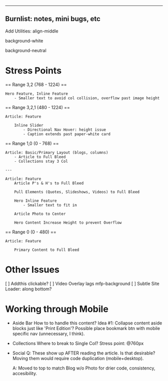 ----
Burnlist: notes, mini bugs, etc
----



Add Utilities:
align-middle

background-white

background-neutral

# Stress Points

== Range 3,2 (768 - 1224) ==

    Hero Feature, Inline Feature
        - Smaller text to avoid col collision, overflow past image height


== Range 3,2,1 (480 - 1224) ==

    Article: Feature

        Inline Slider
            - Directional Nav Hover: height issue
            - Caption extends past paper-white card


== Range 1,0 (0 - 768) ==

    Article: Basic/Primary Layout (blogs, columns)
        - Article to Full Bleed
        - Collections stay 3 Col

    ---

    Article: Feature
        Article P's & H's to Full Bleed

        Pull Elements (Quotes, Slideshows, Videos) to Full Bleed

        Hero Inline Feature
            - Smaller text to fit in

        Article Photo to Center

        Hero Content Increase Height to prevent Overflow

== Range 0 (0 - 480) ==

    Article: Feature

        Primary Content to Full Bleed



# Other Issues
[ ] Addthis clickable?
[ ] Video Overlay lags mfp-background
[ ] Subtle Site Loader: along bottom?







# Working through Mobile
- Aside Bar
    How to to handle this content?
    Idea #1: Collapse content aside blocks just like 'Print Edition'? Possible place bookmark btn with mobile specific nav (unnecessary, I think).

- Collections
    Where to break to Single Col? Stress point: @760px

- Social
    Q: These show up AFTER reading the article. Is that desirable? Moving them would require code duplication (mobile+desktop).

    A: Moved to top to match Blog w/o Photo for drier code, consistency, accesibility.
